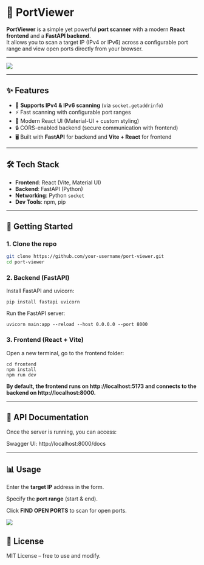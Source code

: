 # 🔎 PortViewer

**PortViewer** is a simple yet powerful **port scanner** with a modern **React frontend** and a **FastAPI backend**.  
It allows you to scan a target IP (IPv4 or IPv6) across a configurable port range and view open ports directly from your browser. 

---
![](https://files.catbox.moe/c8qvgu.png)

---

## ✨ Features

- 🔗 **Supports IPv4 & IPv6 scanning** (via `socket.getaddrinfo`)  
- ⚡ Fast scanning with configurable port ranges  
- 🎨 Modern React UI (Material-UI + custom styling)  
- 🔒 CORS-enabled backend (secure communication with frontend)  
- 🖥️ Built with **FastAPI** for backend and **Vite + React** for frontend  

---

## 🛠️ Tech Stack

- **Frontend**: React (Vite, Material UI)  
- **Backend**: FastAPI (Python)  
- **Networking**: Python `socket`  
- **Dev Tools**: npm, pip  

---

## 🚀 Getting Started

### 1. Clone the repo
```bash
git clone https://github.com/your-username/port-viewer.git
cd port-viewer
```

### 2. Backend (FastAPI)
Install FastAPI and uvicorn:

```
pip install fastapi uvicorn

```
Run the FastAPI server:

```
uvicorn main:app --reload --host 0.0.0.0 --port 8000
```
### 3. Frontend (React + Vite)
Open a new terminal, go to the frontend folder:

```
cd frontend
npm install
npm run dev 
```
**By default, the frontend runs on http://localhost:5173 and connects to the backend on http://localhost:8000.**

---

## 📖 API Documentation

Once the server is running, you can access:

Swagger UI: http://localhost:8000/docs

---

## 📊 Usage
Enter the **target IP** address in the form.

Specify the **port range** (start & end).

Click **FIND OPEN PORTS** to scan for open ports.

![](https://files.catbox.moe/wekwnp.gif)



## 📜 License
MIT License – free to use and modify.